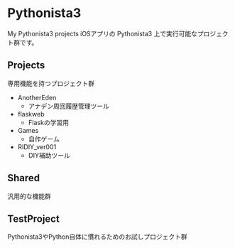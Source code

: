 # Pythonista3
My Pythonista3 projects
iOSアプリの Pythonista3 上で実行可能なプロジェクト群です。

## Projects
専用機能を持つプロジェクト群

- AnotherEden
	- アナデン周回履歴管理ツール
- flaskweb
	- Flaskの学習用
- Games
	- 自作ゲーム
- RIDIY_ver001
	- DIY補助ツール

## Shared
汎用的な機能群

## TestProject
Pythonista3やPython自体に慣れるためのお試しプロジェクト群	